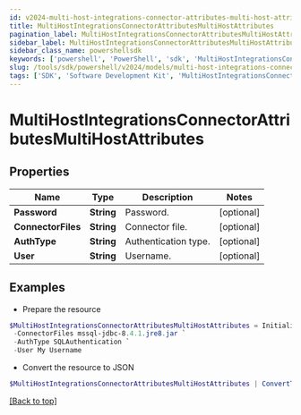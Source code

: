 ```yaml
---
id: v2024-multi-host-integrations-connector-attributes-multi-host-attributes
title: MultiHostIntegrationsConnectorAttributesMultiHostAttributes
pagination_label: MultiHostIntegrationsConnectorAttributesMultiHostAttributes
sidebar_label: MultiHostIntegrationsConnectorAttributesMultiHostAttributes
sidebar_class_name: powershellsdk
keywords: ['powershell', 'PowerShell', 'sdk', 'MultiHostIntegrationsConnectorAttributesMultiHostAttributes', 'V2024MultiHostIntegrationsConnectorAttributesMultiHostAttributes'] 
slug: /tools/sdk/powershell/v2024/models/multi-host-integrations-connector-attributes-multi-host-attributes
tags: ['SDK', 'Software Development Kit', 'MultiHostIntegrationsConnectorAttributesMultiHostAttributes', 'V2024MultiHostIntegrationsConnectorAttributesMultiHostAttributes']
---
```



# MultiHostIntegrationsConnectorAttributesMultiHostAttributes

## Properties

Name | Type | Description | Notes
------------ | ------------- | ------------- | -------------
**Password** | **String** | Password. | [optional] 
**ConnectorFiles** | **String** | Connector file. | [optional] 
**AuthType** | **String** | Authentication type. | [optional] 
**User** | **String** | Username. | [optional] 

## Examples

- Prepare the resource
```powershell
$MultiHostIntegrationsConnectorAttributesMultiHostAttributes = Initialize-PSSailpoint.V2024MultiHostIntegrationsConnectorAttributesMultiHostAttributes  -Password Password `
 -ConnectorFiles mssql-jdbc-8.4.1.jre8.jar `
 -AuthType SQLAuthentication `
 -User My Username
```

- Convert the resource to JSON
```powershell
$MultiHostIntegrationsConnectorAttributesMultiHostAttributes | ConvertTo-JSON
```


[[Back to top]](#) 

